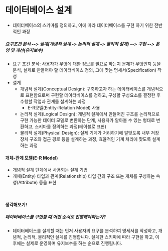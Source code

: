 # 데이터베이스 설계

- 데이터베이스의 스키마를 정의하고, 이에 따라 데이터베이스를 구현 하기 위한 전반적인 과정

##### 요구조건 분석 --> 설계(개념적 설계 -> 논리적 설계 -> 물리적 설계) --> 구현 --> 운영 및 개선(유지보수)

- 요구 조건 분석: 사용자가 무엇에 대한 정보를 필요로 하는지 문제가 무엇인지 등을 분석, 실제로 만들어야 할 데이터베이스 정의, 그에 맞는 명세서(Specification) 작성
- 설계
  - 개념적 설계(Conceptual Design): 구축하고자 하는 데이터베이스를 개념적으로 표현함으로써 구현할 데이터베이스를 정하고, 구성할 구성요소를 결정한 후 수행할 작업과 관계를 설계하는 과정
    - E-R모델(Entity-Relation Model) 사용
  - 논리적 설계(Logical Design): 개념적 설계에서 만들어진 구조를 논리적으로 구현 가능한 데이터 모델로 변환하는 단계, 사용자가 알아볼 수 있는 형태로 변환하고, 스키마를 정의하는 과정(테이블로 표현)
  - 물리적 설계(Physical Design):  실제 기계가 처리하기에 알맞도록 내부 저장 장치 구조와 접근 경로 등을 설계하는 과정, 효율적인 기계 처리에 맞도록 설계하는 과정

#### 개체-관계 모델(E-R Model)

- 개념적 설계 단계에서 사용되는 설계 기법
- 개체(Entity) 타입과 관계(Relationship) 타입 간의 구조 또는 개체를 구성하는 속성(Attribute) 등을 표현

<br/>

#### 생각해보기!

##### 데이터베이스를 구현할 때 어떤 순서로 진행해야하는가?

- 데이터베이스를 설계할 때는 먼저 사용자의 요구를 분석하여 명세서를 작성하고, 개념적, 논리적, 물리적인 설계를 진행합니다. 설계한 스키마에 따라 구현을 하고, 이후에는 실제로 운영하며 유지보수를 하는 순으로 진행됩니다.
